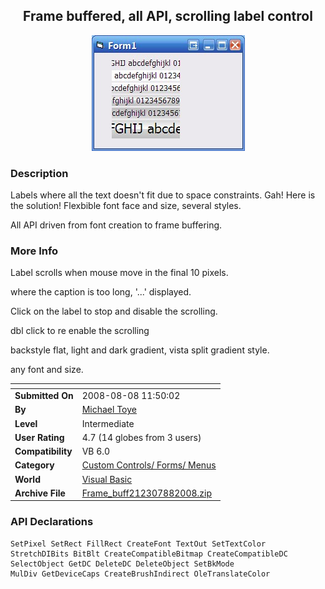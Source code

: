 ﻿<div align="center">

## Frame buffered, all API, scrolling label control

<img src="PIC2008881147334526.jpg">
</div>

### Description

Labels where all the text doesn't fit due to space constraints. Gah! Here is the solution! Flexbible font face and size, several styles.

All API driven from font creation to frame buffering.
 
### More Info
 
Label scrolls when mouse move in the final 10 pixels.

where the caption is too long, '...' displayed.

Click on the label to stop and disable the scrolling.

dbl click to re enable the scrolling

backstyle flat, light and dark gradient, vista split gradient style.

any font and size.


<span>             |<span>
---                |---
**Submitted On**   |2008-08-08 11:50:02
**By**             |[Michael Toye](https://github.com/Planet-Source-Code/PSCIndex/blob/master/ByAuthor/michael-toye.md)
**Level**          |Intermediate
**User Rating**    |4.7 (14 globes from 3 users)
**Compatibility**  |VB 6\.0
**Category**       |[Custom Controls/ Forms/  Menus](https://github.com/Planet-Source-Code/PSCIndex/blob/master/ByCategory/custom-controls-forms-menus__1-4.md)
**World**          |[Visual Basic](https://github.com/Planet-Source-Code/PSCIndex/blob/master/ByWorld/visual-basic.md)
**Archive File**   |[Frame\_buff212307882008\.zip](https://github.com/Planet-Source-Code/michael-toye-frame-buffered-all-api-scrolling-label-control__1-70935/archive/master.zip)

### API Declarations

```
SetPixel SetRect FillRect CreateFont TextOut SetTextColor StretchDIBits BitBlt CreateCompatibleBitmap CreateCompatibleDC SelectObject GetDC DeleteDC DeleteObject SetBkMode
MulDiv GetDeviceCaps CreateBrushIndirect OleTranslateColor
```





